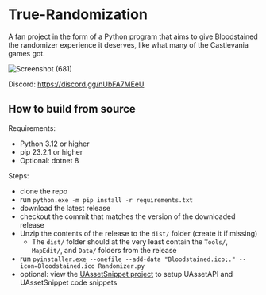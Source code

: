 # True-Randomization

A fan project in the form of a Python program that aims to give Bloodstained the randomizer experience it deserves, like what many of the Castlevania games got.

![Screenshot (681)](https://github.com/Lakifume/True-Randomization/assets/56451477/8b532e1b-fd58-4738-bf9f-d58a666eebf6)

Discord: https://discord.gg/nUbFA7MEeU

## How to build from source

Requirements:
* Python 3.12 or higher
* pip 23.2.1 or higher
* Optional: dotnet 8

Steps:
* clone the repo
* run `python.exe -m pip install -r requirements.txt`
* download the latest release
* checkout the commit that matches the version of the downloaded release
* Unzip the contents of the release to the `dist/` folder (create it if missing)
  * The `dist/` folder should at the very least contain the `Tools/`, `MapEdit/`, and `Data/` folders from the release
* run `pyinstaller.exe --onefile --add-data "Bloodstained.ico;." --icon=Bloodstained.ico Randomizer.py`
* optional: view the [UAssetSnippet project](SnippetSrc/README.md) to setup UAssetAPI and UAssetSnippet code snippets